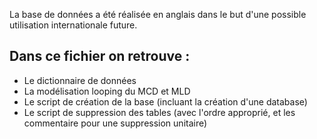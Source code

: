 La base de données a été réalisée en anglais dans le but d'une possible utilisation internationale future.

## Dans ce fichier on retrouve :
  - Le dictionnaire de données
  - La modélisation looping du MCD et MLD
  - Le script de création de la base (incluant la création d'une database)
  - Le script de suppression des tables (avec l'ordre approprié, et les commentaire pour une suppression unitaire)
